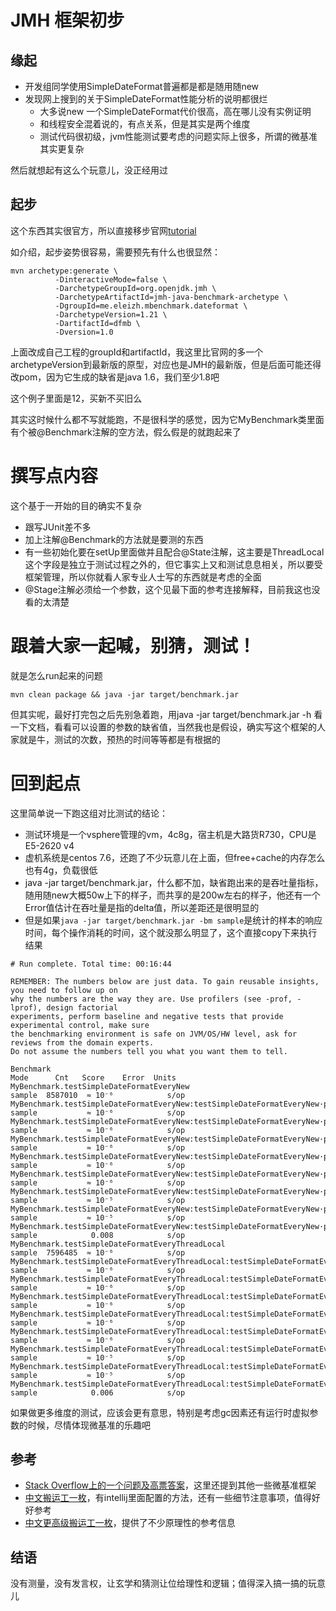 # JMH 框架初步

## 缘起

+ 开发组同学使用SimpleDateFormat普遍都是都是随用随new
+ 发现网上搜到的关于SimpleDateFormat性能分析的说明都很烂
  - 大多说new 一个SimpleDateFormat代价很高，高在哪儿没有实例证明
  - 和线程安全混着说的，有点关系，但是其实是两个维度
  - 测试代码很初级，jvm性能测试要考虑的问题实际上很多，所谓的微基准其实更复杂

然后就想起有这么个玩意儿，没正经用过

## 起步

这个东西其实很官方，所以直接移步官网[tutorial](https://openjdk.java.net/projects/code-tools/jmh/)

如介绍，起步姿势很容易，需要预先有什么也很显然：

```
mvn archetype:generate \
          -DinteractiveMode=false \
          -DarchetypeGroupId=org.openjdk.jmh \
          -DarchetypeArtifactId=jmh-java-benchmark-archetype \
          -DgroupId=me.eleizh.mbenchmark.dateformat \
          -DarchetypeVersion=1.21 \
          -DartifactId=dfmb \
          -Dversion=1.0
```

上面改成自己工程的groupId和artifactId，我这里比官网的多一个archetypeVersion到最新版的原型，对应也是JMH的最新版，但是后面可能还得改pom，因为它生成的缺省是java 1.6，我们至少1.8吧

这个例子里面是12，买新不买旧么

其实这时候什么都不写就能跑，不是很科学的感觉，因为它MyBenchmark类里面有个被@Benchmark注解的空方法，假么假是的就跑起来了

# 撰写点内容

这个基于一开始的目的确实不复杂

+ 跟写JUnit差不多
+ 加上注解@Benchmark的方法就是要测的东西
+ 有一些初始化要在setUp里面做并且配合@State注解，这主要是ThreadLocal这个字段是独立于测试过程之外的，但它事实上又和测试息息相关，所以要受框架管理，所以你就看人家专业人士写的东西就是考虑的全面
+ @Stage注解必须给一个参数，这个见最下面的参考连接解释，目前我这也没看的太清楚

# 跟着大家一起喊，别猜，测试！

就是怎么run起来的问题

```
mvn clean package && java -jar target/benchmark.jar
```
但其实呢，最好打完包之后先别急着跑，用java -jar target/benchmark.jar -h 看一下文档，看看可以设置的参数的缺省值，当然我也是假设，确实写这个框架的人家就是牛，测试的次数，预热的时间等等都是有根据的

# 回到起点

这里简单说一下跑这组对比测试的结论：

+ 测试环境是一个vsphere管理的vm，4c8g，宿主机是大路货R730，CPU是E5-2620 v4
+ 虚机系统是centos 7.6，还跑了不少玩意儿在上面，但free+cache的内存怎么也有4g，负载很低
+ java -jar target/benchmark.jar，什么都不加，缺省跑出来的是吞吐量指标，随用随new大概50w上下的样子，而共享的是200w左右的样子，他还有一个Error值估计在吞吐量是指的delta值，所以差距还是很明显的
+ 但是如果```java -jar target/benchmark.jar -bm sample```是统计的样本的响应时间，每个操作消耗的时间，这个就没那么明显了，这个直接copy下来执行结果

```
# Run complete. Total time: 00:16:44

REMEMBER: The numbers below are just data. To gain reusable insights, you need to follow up on
why the numbers are the way they are. Use profilers (see -prof, -lprof), design factorial
experiments, perform baseline and negative tests that provide experimental control, make sure
the benchmarking environment is safe on JVM/OS/HW level, ask for reviews from the domain experts.
Do not assume the numbers tell you what you want them to tell.

Benchmark                                                                                        Mode      Cnt   Score    Error  Units
MyBenchmark.testSimpleDateFormatEveryNew                                                       sample  8587010  ≈ 10⁻⁶            s/op
MyBenchmark.testSimpleDateFormatEveryNew:testSimpleDateFormatEveryNew·p0.00                    sample           ≈ 10⁻⁶            s/op
MyBenchmark.testSimpleDateFormatEveryNew:testSimpleDateFormatEveryNew·p0.50                    sample           ≈ 10⁻⁶            s/op
MyBenchmark.testSimpleDateFormatEveryNew:testSimpleDateFormatEveryNew·p0.90                    sample           ≈ 10⁻⁶            s/op
MyBenchmark.testSimpleDateFormatEveryNew:testSimpleDateFormatEveryNew·p0.95                    sample           ≈ 10⁻⁶            s/op
MyBenchmark.testSimpleDateFormatEveryNew:testSimpleDateFormatEveryNew·p0.99                    sample           ≈ 10⁻⁶            s/op
MyBenchmark.testSimpleDateFormatEveryNew:testSimpleDateFormatEveryNew·p0.999                   sample           ≈ 10⁻⁵            s/op
MyBenchmark.testSimpleDateFormatEveryNew:testSimpleDateFormatEveryNew·p0.9999                  sample           ≈ 10⁻⁵            s/op
MyBenchmark.testSimpleDateFormatEveryNew:testSimpleDateFormatEveryNew·p1.00                    sample            0.008            s/op
MyBenchmark.testSimpleDateFormatEveryThreadLocal                                               sample  7596485  ≈ 10⁻⁶            s/op
MyBenchmark.testSimpleDateFormatEveryThreadLocal:testSimpleDateFormatEveryThreadLocal·p0.00    sample           ≈ 10⁻⁶            s/op
MyBenchmark.testSimpleDateFormatEveryThreadLocal:testSimpleDateFormatEveryThreadLocal·p0.50    sample           ≈ 10⁻⁶            s/op
MyBenchmark.testSimpleDateFormatEveryThreadLocal:testSimpleDateFormatEveryThreadLocal·p0.90    sample           ≈ 10⁻⁶            s/op
MyBenchmark.testSimpleDateFormatEveryThreadLocal:testSimpleDateFormatEveryThreadLocal·p0.95    sample           ≈ 10⁻⁶            s/op
MyBenchmark.testSimpleDateFormatEveryThreadLocal:testSimpleDateFormatEveryThreadLocal·p0.99    sample           ≈ 10⁻⁶            s/op
MyBenchmark.testSimpleDateFormatEveryThreadLocal:testSimpleDateFormatEveryThreadLocal·p0.999   sample           ≈ 10⁻⁵            s/op
MyBenchmark.testSimpleDateFormatEveryThreadLocal:testSimpleDateFormatEveryThreadLocal·p0.9999  sample           ≈ 10⁻⁵            s/op
MyBenchmark.testSimpleDateFormatEveryThreadLocal:testSimpleDateFormatEveryThreadLocal·p1.00    sample            0.006            s/op
```

如果做更多维度的测试，应该会更有意思，特别是考虑gc因素还有运行时虚拟参数的时候，尽情体现微基准的乐趣吧

## 参考

+ [Stack Overflow上的一个问题及高票答案](https://stackoverflow.com/questions/504103/how-do-i-write-a-correct-micro-benchmark-in-java)，这里还提到其他一些微基准框架
+ [中文搬运工一枚](https://benjaminwhx.com/2018/06/15/%E4%BD%BF%E7%94%A8JMH%E5%81%9A%E5%9F%BA%E5%87%86%E6%B5%8B%E8%AF%95/)，有intellij里面配置的方法，还有一些细节注意事项，值得好好参考
+ [中文更高级搬运工一枚](https://www.cnkirito.moe/java-jmh/)，提供了不少原理性的参考信息

## 结语

没有测量，没有发言权，让玄学和猜测让位给理性和逻辑；值得深入搞一搞的玩意儿